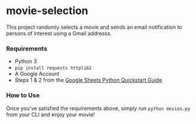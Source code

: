 # movie-selection

This project randomly selects a movie and sends an email notification to persons of interest using a Gmail addresss.

### Requirements
- Python 3
- `pip install requests httplib2`
- A Google Account
- Steps 1 & 2 from the [Google Sheets Python Quickstart Guide](https://developers.google.com/sheets/api/quickstart/python)

### How to Use
Once you've satisfied the requirements above, simply run `python movies.py` from your CLI and enjoy your movie!